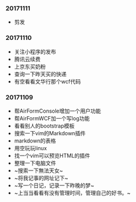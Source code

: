 ### 20171111
* 剪发

### 20171110
* 关注小程序的发布
* 腾讯云续费
* 上京东买奶粉
* 查询一下昨天买的快递
* 有空看看文华行那个wcf代码

### 20171109
* 帮AirFormConsole增加一个用户功能
* 帮AirFormWCF加一个写log功能
* 看看别人的bootstrap模板
* 搜索一下vim的Markdown插件
* markdown的表格
* 用空玩玩linux
* 找一个vim可以预览HTML的插件
* 整理一下电脑文件
* ~搜索一下無法天女~
* ~将我记事的网址记下~
* ~写一个日记，记录一下昨晚的梦~
* ~上当当看看有没有管理时间，管理自己的好书。~


